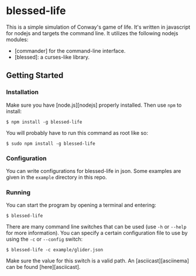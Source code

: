 blessed-life
============

This is a simple simulation of Conway's game of life. It's written in javascript for nodejs and targets the command line. It utilizes the following nodejs modules:

 - [commander] for the command-line interface.
 - [blessed]: a curses-like library.

Getting Started
---------------

### Installation

Make sure you have [node.js][nodejs] properly installed. Then use `npm` to install:

    $ npm install -g blessed-life

You will probably have to run this command as root like so:

    $ sudo npm install -g blessed-life

### Configuration

You can write configurations for blessed-life in json. Some examples are given in the `example` directory in this repo.

### Running

You can start the program by opening a terminal and entering:

    $ blessed-life

There are many command line switches that can be used (use `-h` or `--help` for more information). You can specify a certain configuration file to use by using the `-c` or `--config` switch:

    $ blessed-life -c example/glider.json

Make sure the value for this switch is a valid path. An [asciicast][asciinema] can be found [here][asciicast].
